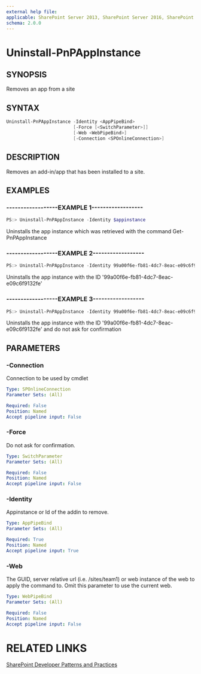 ```yaml
---
external help file:
applicable: SharePoint Server 2013, SharePoint Server 2016, SharePoint Online
schema: 2.0.0
---
```

# Uninstall-PnPAppInstance

## SYNOPSIS
Removes an app from a site

## SYNTAX 

```powershell
Uninstall-PnPAppInstance -Identity <AppPipeBind>
                         [-Force [<SwitchParameter>]]
                         [-Web <WebPipeBind>]
                         [-Connection <SPOnlineConnection>]
```

## DESCRIPTION
Removes an add-in/app that has been installed to a site.

## EXAMPLES

### ------------------EXAMPLE 1------------------
```powershell
PS:> Uninstall-PnPAppInstance -Identity $appinstance
```

Uninstalls the app instance which was retrieved with the command Get-PnPAppInstance

### ------------------EXAMPLE 2------------------
```powershell
PS:> Uninstall-PnPAppInstance -Identity 99a00f6e-fb81-4dc7-8eac-e09c6f9132fe
```

Uninstalls the app instance with the ID '99a00f6e-fb81-4dc7-8eac-e09c6f9132fe'

### ------------------EXAMPLE 3------------------
```powershell
PS:> Uninstall-PnPAppInstance -Identity 99a00f6e-fb81-4dc7-8eac-e09c6f9132fe -force
```

Uninstalls the app instance with the ID '99a00f6e-fb81-4dc7-8eac-e09c6f9132fe' and do not ask for confirmation

## PARAMETERS

### -Connection
Connection to be used by cmdlet

```yaml
Type: SPOnlineConnection
Parameter Sets: (All)

Required: False
Position: Named
Accept pipeline input: False
```

### -Force
Do not ask for confirmation.

```yaml
Type: SwitchParameter
Parameter Sets: (All)

Required: False
Position: Named
Accept pipeline input: False
```

### -Identity
Appinstance or Id of the addin to remove.

```yaml
Type: AppPipeBind
Parameter Sets: (All)

Required: True
Position: Named
Accept pipeline input: True
```

### -Web
The GUID, server relative url (i.e. /sites/team1) or web instance of the web to apply the command to. Omit this parameter to use the current web.

```yaml
Type: WebPipeBind
Parameter Sets: (All)

Required: False
Position: Named
Accept pipeline input: False
```

# RELATED LINKS

[SharePoint Developer Patterns and Practices](http://aka.ms/sppnp)